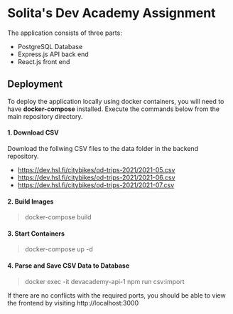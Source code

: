# Solita's Dev Academy Assignment

The application consists of three parts:

- PostgreSQL Database
- Express.js API back end
- React.js front end

## Deployment

To deploy the application locally using docker containers, you will need to have **docker-compose** installed. Execute the commands below from the main repository directory.

#### 1. Download CSV

Download the follwing CSV files to the data folder in the backend repository.
* <https://dev.hsl.fi/citybikes/od-trips-2021/2021-05.csv>
* <https://dev.hsl.fi/citybikes/od-trips-2021/2021-06.csv>
* <https://dev.hsl.fi/citybikes/od-trips-2021/2021-07.csv>


#### 2. Build Images

>docker-compose build


#### 3. Start Containers

>docker-compose up -d


#### 4. Parse and Save CSV Data to Database

>docker exec -it devacademy-api-1 npm run csv:import

If there are no conflicts with the required ports, you should be able to view the frontend by visiting http://localhost:3000

